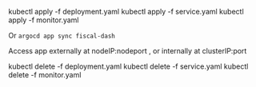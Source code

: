 kubectl apply -f deployment.yaml
kubectl apply -f service.yaml
kubectl apply -f monitor.yaml

Or `argocd app sync fiscal-dash`

Access app externally at nodeIP:nodeport , or internally at clusterIP:port

kubectl delete -f deployment.yaml
kubectl delete -f service.yaml
kubectl delete -f monitor.yaml